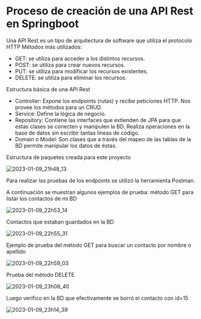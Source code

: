 #  Proceso de creación de una API Rest en Springboot
  Una API Rest es un tipo de arquitectura de software que utiliza el protocolo HTTP
  Métodos más utilizados: 
   - GET: se utiliza para acceder a los distintos recursos.
   - POST: se utiliza para crear nuevos recursos.
   - PUT: se utiliza para modificar los recursos existentes. 
   - DELETE: se utiliza para eliminar los recursos.
  
   Estructura básica de una API Rest
   - Controller: Expone los endpoints (rutas) y recibe peticiones HTTP. Nos provee los métodos para un CRUD.
   - Service: Define la lógica de negocio.
   - Repository: Contiene las interfaces que extienden de JPA para que estas clases se conecten y manipulen la BD. Realiza operaciones      en la base de datos sin escribir tantas líneas de código.
   - Domain o Model: Son clases que a través del mapeo de las tablas de la BD permite manipular los datos de éstas.  
   
   Estructura de paquetes creada para este proyecto
   
   
   ![2023-01-09_21h48_13](https://user-images.githubusercontent.com/72228855/211437144-815797d5-7ed7-4596-941b-e7da0dba5df6.png)

  
   Para realizar las pruebas de los endpoints se utilizó  la herramienta Postman.
   
   A continuación se muestran algunos ejemplos de prueba: método GET para listar los contactos de mi BD  
   
   
   ![2023-01-09_22h53_14](https://user-images.githubusercontent.com/72228855/211444215-dcc021fd-d853-4c65-a769-def01bd6c7e1.png)

   Contactos que estaban guardados en la BD
   
   ![2023-01-09_22h55_31](https://user-images.githubusercontent.com/72228855/211444390-f21ac6c1-2403-472f-8976-5cfdeb837aad.png)
   
   Ejemplo de prueba del método GET para buscar un contacto por nombre o apellido
   
   ![2023-01-09_22h59_03](https://user-images.githubusercontent.com/72228855/211444943-98f8a89c-09a3-4b29-8a43-3adbef5e436b.png)
   
   
   Prueba del método DELETE 
   
   ![2023-01-09_23h08_40](https://user-images.githubusercontent.com/72228855/211446188-bd42f7bd-07db-44d1-87e1-cd326fa78bf4.png)
   
   Luego verifico en la BD que efectivamente se borró el contacto con id=15
   
   ![2023-01-09_23h14_39](https://user-images.githubusercontent.com/72228855/211446591-34ab618d-d917-4353-aef2-a392444089c1.png)
   
   


   

